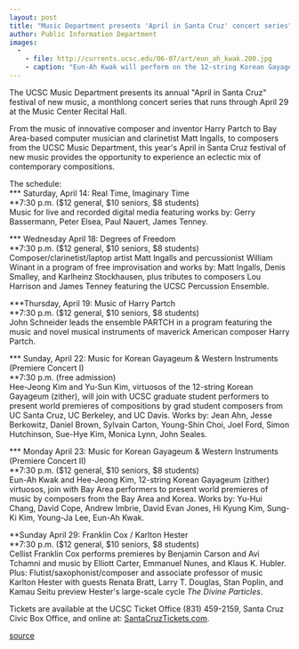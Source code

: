 ```yaml
---
layout: post
title: "Music Department presents 'April in Santa Cruz' concert series"
author: Public Information Department
images:
  -
    - file: http://currents.ucsc.edu/06-07/art/eun_ah_kwak.200.jpg
    - caption: "Eun-Ah Kwak will perform on the 12-string Korean Gayageum (zither)."
---
```


The UCSC Music Department presents its annual "April in Santa Cruz" festival of new music, a monthlong concert series that runs through April 29 at the Music Center Recital Hall.

From the music of innovative composer and inventor Harry Partch to Bay Area-based computer musician and clarinetist Matt Ingalls, to composers from the UCSC Music Department, this year's April in Santa Cruz festival of new music provides the opportunity to experience an eclectic mix of contemporary compositions.

The schedule:  
*** Saturday, April 14: Real Time, Imaginary Time  
**7:30 p.m. ($12 general, $10 seniors, $8 students)  
Music for live and recorded digital media featuring works by: Gerry Bassermann, Peter Elsea, Paul Nauert, James Tenney.

*** Wednesday April 18: Degrees of Freedom  
**7:30 p.m. ($12 general, $10 seniors, $8 students)  
Composer/clarinetist/laptop artist Matt Ingalls and percussionist William Winant in a program of free improvisation and works by: Matt Ingalls, Denis Smalley, and Karlheinz Stockhausen, plus tributes to composers Lou Harrison and James Tenney featuring the UCSC Percussion Ensemble.

***Thursday, April 19: Music of Harry Partch  
**7:30 p.m. ($12 general, $10 seniors, $8 students)  
John Schneider leads the ensemble PARTCH in a program featuring the music and novel musical instruments of maverick American composer Harry Partch.

*** Sunday, April 22: Music for Korean Gayageum & Western Instruments (Premiere Concert I)  
**7:30 p.m. (free admission)   
Hee-Jeong Kim and Yu-Sun Kim, virtuosos of the 12-string Korean Gayageum (zither), will join with UCSC graduate student performers to present world premieres of compositions by grad student composers from UC Santa Cruz, UC Berkeley, and UC Davis. Works by: Jean Ahn, Jesse Berkowitz, Daniel Brown, Sylvain Carton, Young-Shin Choi, Joel Ford, Simon Hutchinson, Sue-Hye Kim, Monica Lynn, John Seales.

*** Monday April 23: Music for Korean Gayageum & Western Instruments (Premiere Concert II)  
**7:30 p.m. ($12 general, $10 seniors, $8 students)  
Eun-Ah Kwak and Hee-Jeong Kim, 12-string Korean Gayageum (zither) virtuosos, join with Bay Area performers to present world premieres of music by composers from the Bay Area and Korea. Works by: Yu-Hui Chang, David Cope, Andrew Imbrie, David Evan Jones, Hi Kyung Kim, Sung-Ki Kim, Young-Ja Lee, Eun-Ah Kwak.

**Sunday April 29: Franklin Cox / Karlton Hester  
**7:30 p.m. ($12 general, $10 seniors, $8 students)  
Cellist Franklin Cox performs premieres by Benjamin Carson and Avi Tchamni and music by Elliott Carter, Emmanuel Nunes, and Klaus K. Hubler. Plus: Flutist/saxophonist/composer and associate professor of music Karlton Hester with guests Renata Bratt, Larry T. Douglas, Stan Poplin, and Kamau Seitu preview Hester's large-scale cycle _The Divine Particles_.

Tickets are available at the UCSC Ticket Office (831) 459-2159, Santa Cruz Civic Box Office, and online at: [SantaCruzTickets.com][1].

[1]: http://SantaCruzTickets.com

[source](http://www1.ucsc.edu/currents/06-07/04-09/brief-series.asp "Permalink to brief-series")
